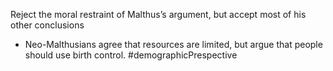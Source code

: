 Reject the moral restraint of Malthus’s argument, but accept most of his other conclusions
- Neo-Malthusians agree that resources are limited, but argue that people should use birth control.
#demographicPrespective